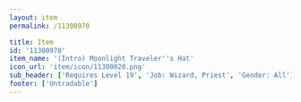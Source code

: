 ```yaml
---
layout: item
permalink: /11300970

title: Item
id: '11300970'
item_name: '(Intro) Moonlight Traveler''s Hat'
icon_url: 'item/icon/11300020.png'
sub_header: ['Requires Level 19', 'Job: Wizard, Priest', 'Gender: All']
footer: ['Untradable']
---
```

